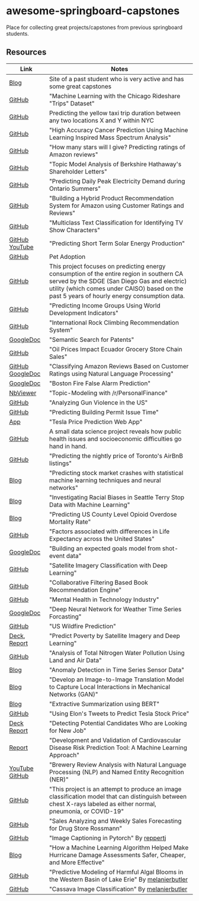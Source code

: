 # awesome-springboard-capstones
Place for collecting great projects/capstones from previous springboard students. 

## Resources

| Link  | Notes
|---|---|
| [Blog](https://jvhuang1786.github.io/) | Site of a past student who is very active and has some great capstones |
| [GitHub](https://github.com/LisaATaylor/Rideshare) | "Machine Learning with the Chicago Rideshare "Trips" Dataset" |
| [GitHub](https://github.com/pratha19/NYC_taxi_trip_duration/blob/master/README.md) | Predicting the yellow taxi trip duration between any two locations X and Y within NYC |
| [GitHub](https://github.com/liudj2008/High-Accuracy-Cancer-Prediction-based-on-Mass-Spectra/blob/master/High%20Accuracy%20Cancer%20Prediction%20Using%20Machine%20Learning%20Inspired%20Mass%20Spectrum%20Analysis.ipynb) | "High Accuracy Cancer Prediction Using Machine Learning Inspired Mass Spectrum Analysis" |
| [GitHub](https://github.com/anxin16/Capstone-Project-3/tree/master/Capstone_Report) | "How many stars will I give? Predicting ratings of Amazon reviews" |
| [GitHub](https://github.com/toshimelonhead/Springboard-Berkshire) | "Topic Model Analysis of Berkshire Hathaway's Shareholder Letters" |
| [GitHub](https://github.com/DMacGillivray/ontario-peak-power-forecasting) | "Predicting Daily Peak Electricity Demand during Ontario Summers" |
| [GitHub](https://github.com/dametreusv/amazon_hybrid_recommendation_system/blob/master/APR_final_report.ipynb) | "Building a Hybrid Product Recommendation System for Amazon using Customer Ratings and Reviews" |
| [GitHub](https://github.com/shamafarabi/NLP-Predict-Cast-Member-of-the-TV-Show-Friends) | "Multiclass Text Classification for Identifying TV Show Characters" |
| [GitHub](https://github.com/connormca12/Springboard-Projects/blob/master/Capstone-1/Capstone%20Project%201%20-%20Final%20Report%20-%20Connor%20McAnuff.pdf) [YouTube](https://www.youtube.com/watch?v=DA6fOjP374w) | "Predicting Short Term Solar Energy Production" |
| [GitHub](https://github.com/JLorenzP/Springboard-Capstone-I) | Pet Adoption |
| [GitHub](https://github.com/pratha19/Hourly_Energy_Consumption_Prediction) | This project focuses on predicting energy consumption of the entire region in southern CA served by the SDGE (San Diego Gas and electric) utility (which comes under CAISO) based on the past 5 years of hourly energy consumption data. |
| [GitHub](https://github.com/dametreusv/world_development_indicators/blob/master/WDI_final_report_.ipynb) | "Predicting Income Groups Using World Development Indicators" |
| [GitHub](https://github.com/Colley-K/rock_climbing_recommendation_system) | "International Rock Climbing Recommendation System" |
| [GoogleDoc](https://docs.google.com/document/d/1esi5bwqoOQ2zHll7vBkeE5dil-O40NS3oZB_AOLL9R0/edit) | "Semantic Search for Patents" |
| [GitHub](https://github.com/db-gb/Predicting-Grocery-Store-Sales_Capstone-1) | "Oil Prices Impact Ecuador Grocery Store Chain Sales" |
| [GitHub](https://github.com/louiefb/amazon-reviews-nlp) [GoogleDoc](https://docs.google.com/presentation/d/12Sud5TgYe8ZhQVzU_nXpjQE1fvzNHSt9sC9UwChv-Yo/edit) | "Classifying Amazon Reviews Based on Customer Ratings using Natural Language Processing" |
| [GoogleDoc](https://docs.google.com/document/d/1snqqk9GAyESEZvH449zPbLcvqFXhCzXgPWV81u-LOSI/edit) | "Boston Fire False Alarm Prediction" |
| [NbViewer](https://nbviewer.jupyter.org/github/nysportsfan/Personal_Finance_Subreddit/blob/da26f6119207ab8dc01789609d1875d7d17b4c42/05_pf_final_report.ipynb) | "Topic-Modeling with /r/PersonalFinance" |
| [GitHub](https://github.com/nysportsfan/Gun-Violence-in-the-US) | "Analyzing Gun Violence in the US" |
| [GitHub](https://github.com/dtse91/Springboard/blob/master/Capstone%201%20Project/Capstone%20Project%201%20Final%20Report.pdf) | "Predicting Building Permit Issue Time" |
| [App](https://elon-tesla.herokuapp.com/) | "Tesla Price Prediction Web App" |
| [GitHub](https://github.com/berenice-d/Natality-project/blob/master/Natality%20-%20final%20report.pdf) | A small data science project reveals how public health issues and socioeconomic difficulties go hand in hand. |
| [GitHub](https://github.com/georgecctang/capstone_project_1/blob/master/reports/George_CP1_Final_Report.pdf) | "Predicting the nightly price of Toronto's AirBnB listings" |
| [Blog](https://medium.com/@romanm111987/predicting-stock-market-crashes-with-statistical-machine-learning-techniques-and-neural-networks-b756d9b48497) | "Predicting stock market crashes with statistical machine learning techniques and neural networks" |
| [Blog](https://medium.com/swlh/investigating-racial-biases-in-terry-stops-in-seattle-with-machine-learning-9a3b5febd60e) | "Investigating Racial Biases in Seattle Terry Stop Data with Machine Learning" |
| [Blog](https://danielhanbitlee.github.io/opioid_mortality/) | "Predicting US County Level Opioid Overdose Mortality Rate" |
| [GitHub](https://github.com/anxin16/Capstone-Project-2/tree/master/Capstone-Report) | "Factors associated with differences in Life Expectancy across the United States" |
| [GoogleDoc](https://docs.google.com/document/d/1PeytnNl9ZLkPi8tanw_IT_ZuoPgl4aw7LUhrJuOxRpg/edit) | "Building an expected goals model from shot-event data" |
| [GitHub](https://github.com/LisaATaylor/naip-classify) | "Satellite Imagery Classification with Deep Learning" |
| [GitHub](https://nbviewer.jupyter.org/github/shamafarabi/Capstone_1_Book_Recommendation/blob/master/Milestone%20Report/Milestone%20Report.ipynb) | "Collaborative Filtering Based Book Recommendation Engine" |
| [GitHub](https://github.com/desai32/Springboard/blob/master/Mental%20Health%20in%20Technology%20Industry.pdf) | "Mental Health in Technology Industry" |
| [GoogleDoc](https://drive.google.com/file/d/1NuXf9FF8GhiQQZXWKgHn4NYyJvLyG8XH/view) | "Deep Neural Network for Weather Time Series Forcasting" |
| [GitHub](https://github.com/lasyabheemendra/Sprigboard-DatascienceProjects/tree/master/Capstone1_US-Wildfire-Prediction) | "US Wildfire Prediction" |
| [Deck](https://docs.google.com/presentation/d/1034MHY-BIa1MYBNChkOpl3GlVxD0ZtwbV8zoKQwSotI/edit#slide=id.p), [Report](https://drive.google.com/file/d/1ZdsWbX4VsiD6wMjic_lAjuNo_9WTPhTL/view) | "Predict Poverty by Satellite Imagery and Deep Learning" |
| [GitHub](https://github.com/teamHackTheBay/hackTheBay) | "Analysis of Total Nitrogen Water Pollution Using Land and Air Data" |
| [Blog](https://towardsdatascience.com/anomaly-detection-in-time-series-sensor-data-86fd52e62538) | "Anomaly Detection in Time Series Sensor Data" |
| [Blog](https://adriensaremi.medium.com/develop-a-image-to-image-translation-model-to-capture-local-interactions-in-mechanical-networks-9c2f45230849) | "Develop an Image-to-Image Translation Model to Capture Local Interactions in Mechanical Networks (GAN)" |
| [Blog](https://towardsdatascience.com/extractive-summarization-using-bert-966e912f4142) | "Extractive Summarization using BERT" |
| [GitHub](https://github.com/jvhuang1786/teslaElonStockpred) | "Using Elon's Tweets to Predict Tesla Stock Price" |
| [Deck](https://github.com/yoyo6022/Detecting_Potential_Candidate_Springboard_Capstone2/blob/master/reports/Capstone2_Presentation.pdf) [Report](https://github.com/yoyo6022/Detecting_Potential_Candidate_Springboard_Capstone2/blob/master/reports/Capstone2%20-%20Final%20Report.pdf) | "Detecting Potential Candidates Who are Looking for New Job" |
| [Report](https://github.com/richasethi3/CVD_Prediction/blob/master/Presentation%20and%20Report/CVD_prediction.pdf) | "Development and Validation of Cardiovascular Disease Risk Prediction Tool: A Machine Learning Approach" |
| [YouTube](https://www.youtube.com/watch?v=04svmI8TTOY&feature=youtu.be) [GitHub](https://github.com/chrisjm/brewery-review-nlp) | "Brewery Review Analysis with Natural Language Processing (NLP) and Named Entity Recognition (NER)" |
| [GitHub](https://github.com/zwimpee/CXResnet) | "This project is an attempt to produce an image classification model that can distinguish between chest X-rays labeled as either normal, pneumonia, or COVID-19" |
| [GitHub](https://github.com/yoyo6022/Sales-Analyzing-and-Weekly-Sales-Forecasting-for-Drug-Store-Rossmann/) | "Sales Analyzing and Weekly Sales Forecasting for Drug Store Rossmann" |
| [GitHub](https://github.com/reppertj/image-captioning) | "Image Captioning in Pytorch" By [reppertj](https://github.com/reppertj) |
| [Blog](https://learn.springboard.com/school-of-data/white-paper/how-a-machine-learning-algorithm-helped-make-hurricane-damage-assessments-safer-cheaper-and-more-effective) | "How a Machine Learning Algorithm Helped Make Hurricane Damage Assessments Safer, Cheaper, and More Effective" |
| [GitHub](https://github.com/melanierbutler/HAB_Capstone) | "Predictive Modeling of Harmful Algal Blooms in the Western Basin of Lake Erie" By [melanierbutler](https://github.com/melanierbutler) |
| [GitHub](https://github.com/melanierbutler/cassava) | "Cassava Image Classification" By [melanierbutler](https://github.com/melanierbutler) |

